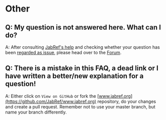 
# Other

## Q: My question is not answered here. What can I do?

A: After consulting [JabRef's help](https://docs.jabref.org) and checking whether your question has been [regarded as issue](https://github.com/JabRef/jabref/issues?utf8=%E2%9C%93&q=is%3Aissue+), please head over to the [Forum](https://discourse.jabref.org/).

## Q: There is a mistake in this FAQ, a dead link or I have written a better/new explanation for a question!

A: Either click on `View on GitHub` or fork the [www.jabref.org](https://github.com/JabRef/www.jabref.org) repository, do your changes and create a pull request. Remember not to use your master branch, but name your branch differently.

